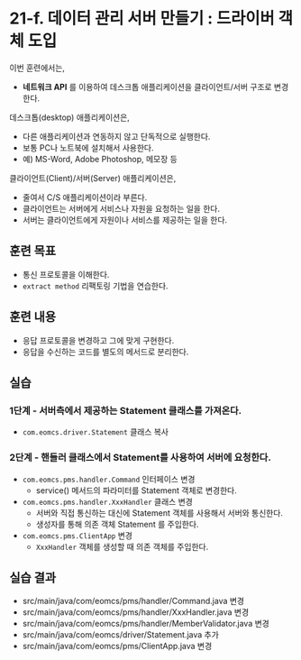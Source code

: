 # 21-f. 데이터 관리 서버 만들기 : 드라이버 객체 도입

이번 훈련에서는,
- **네트워크 API** 를 이용하여 데스크톱 애플리케이션을 클라이언트/서버 구조로 변경한다.

데스크톱(desktop) 애플리케이션은,
- 다른 애플리케이션과 연동하지 않고 단독적으로 실행한다.
- 보통 PC나 노트북에 설치해서 사용한다.
- 예) MS-Word, Adobe Photoshop, 메모장 등

클라이언트(Client)/서버(Server) 애플리케이션은,
- 줄여서 C/S 애플리케이션이라 부른다.
- 클라이언트는 서버에게 서비스나 자원을 요청하는 일을 한다.
- 서버는 클라이언트에게 자원이나 서비스를 제공하는 일을 한다.

## 훈련 목표
- 통신 프로토콜을 이해한다.
- `extract method` 리팩토링 기법을 연습한다.

## 훈련 내용
- 응답 프로토콜을 변경하고 그에 맞게 구현한다.
- 응답을 수신하는 코드를 별도의 메서드로 분리한다.


## 실습


### 1단계 - 서버측에서 제공하는 Statement 클래스를 가져온다.

- `com.eomcs.driver.Statement` 클래스 복사


### 2단계 - 핸들러 클래스에서 Statement를 사용하여 서버에 요청한다.

- `com.eomcs.pms.handler.Command` 인터페이스 변경
    - service() 메서드의 파라미터를 Statement 객체로 변경한다.
- `com.eomcs.pms.handler.XxxHandler` 클래스 변경
    - 서버와 직접 통신하는 대신에 Statement 객체를 사용해서 서버와 통신한다.
    - 생성자를 통해 의존 객체 Statement 를 주입한다.
- `com.eomcs.pms.ClientApp` 변경
    - `XxxHandler` 객체를 생성할 때 의존 객체를 주입한다.



## 실습 결과

- src/main/java/com/eomcs/pms/handler/Command.java 변경
- src/main/java/com/eomcs/pms/handler/XxxHandler.java 변경
- src/main/java/com/eomcs/pms/handler/MemberValidator.java 변경
- src/main/java/com/eomcs/driver/Statement.java 추가
- src/main/java/com/eomcs/pms/ClientApp.java 변경
